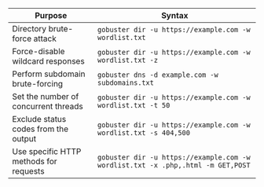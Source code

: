 | Purpose                                       | Syntax                                                |
|-----------------------------------------------|-------------------------------------------------------|
| Directory brute-force attack                  | `gobuster dir -u https://example.com -w wordlist.txt` |
| Force-disable wildcard responses              | `gobuster dir -u https://example.com -w wordlist.txt -z` |
| Perform subdomain brute-forcing               | `gobuster dns -d example.com -w subdomains.txt`       |
| Set the number of concurrent threads         | `gobuster dir -u https://example.com -w wordlist.txt -t 50` |
| Exclude status codes from the output          | `gobuster dir -u https://example.com -w wordlist.txt -s 404,500` |
| Use specific HTTP methods for requests        | `gobuster dir -u https://example.com -w wordlist.txt -x .php,.html -m GET,POST` |
